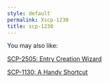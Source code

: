 ```yaml
---
style: default
permalink: Xscp-1230
title: scp-1230
---
```

You may also like:

[SCP-2505: Entry Creation Wizard](http://scp-wiki.net/scp-2505)

[SCP-1130: A Handy Shortcut](http://scp-wiki.net/scp-1130)
